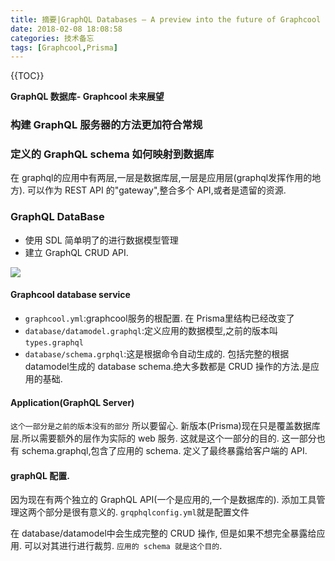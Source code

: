```yaml
---
title: 摘要|GraphQL Databases — A preview into the future of Graphcool
date: 2018-02-08 18:08:58
categories: 技术备忘
tags: [Graphcool,Prisma]
---
```


{{TOC}}

**GraphQL 数据库- Graphcool 未来展望**

###  构建 GraphQL 服务器的方法更加符合常规
### 定义的 GraphQL schema 如何映射到数据库
在 graphql的应用中有两层,一层是数据库层,一层是应用层(graphql发挥作用的地方).
可以作为 REST API 的"gateway",整合多个 API,或者是遗留的资源.
### GraphQL DataBase
- 使用 SDL 简单明了的进行数据模型管理
- 建立 GraphQL CRUD  API. 

![](https://ws3.sinaimg.cn/large/006tKfTcgy1fo97k4qwvij30bv05w0sl.jpg)

#### Graphcool database service

- `graphcool.yml`:graphcool服务的根配置. 在 Prisma里结构已经改变了
- `database/datamodel.graphql`:定义应用的数据模型,之前的版本叫`types.graphql`
- `database/schema.grphql`:这是根据命令自动生成的. 包括完整的根据 datamodel生成的 database schema.绝大多数都是 CRUD 操作的方法.是应用的基础.

#### Application(GraphQL Server)
`这个一部分是之前的版本没有的部分` 所以要留心.
新版本(Prisma)现在只是覆盖数据库层.所以需要额外的层作为实际的 web 服务. 这就是这个一部分的目的. 这一部分也有 schema.graphql,包含了应用的 schema. 定义了最终暴露给客户端的 API.
#### graphQL  配置.
因为现在有两个独立的 GraphQL API(一个是应用的,一个是数据库的).
添加工具管理这两个部分是很有意义的.
`grqphqlconfig.yml`就是配置文件

在 database/datamodel中会生成完整的 CRUD 操作, 但是如果不想完全暴露给应用. 可以对其进行进行裁剪.  `应用的 schema 就是这个目的`.

 





